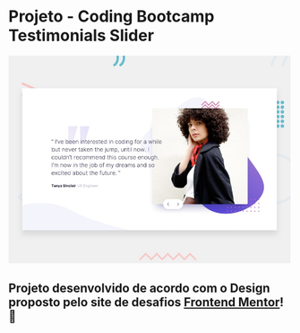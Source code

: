 # Projeto - Coding Bootcamp Testimonials Slider

![Design preview for the Coding bootcamp testimonials slider coding challenge](./design/desktop-preview.jpg)

## Projeto desenvolvido de acordo com o Design proposto pelo site de desafios [Frontend Mentor](https://www.frontendmentor.io/)! 👋
